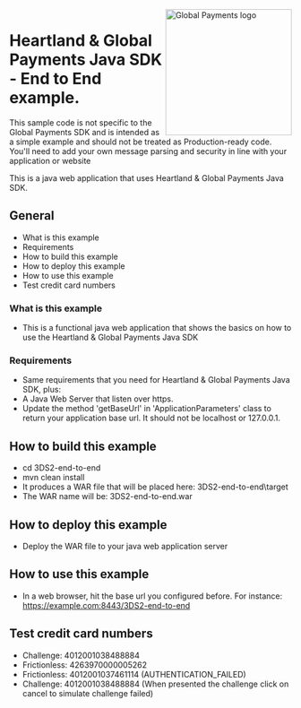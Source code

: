 <a href="https://github.com/globalpayments" target="_blank">
    <img src="https://developer.globalpay.com/static/media/logo.dab7811d.svg" alt="Global Payments logo" title="Global Payments" align="right" width="225" />
</a>

# Heartland & Global Payments Java SDK - End to End example.

This sample code is not specific to the Global Payments SDK and is intended as a simple example and
should not be treated as Production-ready code. You'll need to add your own message parsing and
security in line with your application or website

This is a java web application that uses Heartland & Global Payments Java SDK. 

## General

* What is this example
* Requirements
* How to build this example
* How to deploy this example
* How to use this example
* Test credit card numbers
  
### What is this example

* This is a functional java web application that shows the basics on how to use the Heartland & Global Payments Java SDK

### Requirements

* Same requirements that you need for Heartland & Global Payments Java SDK, plus:
* A Java Web Server that listen over https.
* Update the method 'getBaseUrl' in 'ApplicationParameters' class to return your application base url. 
It should not be localhost or 127.0.0.1.

## How to build this example

* cd 3DS2-end-to-end
* mvn clean install
* It produces a WAR file that will be placed here: 3DS2-end-to-end\target
* The WAR name will be: 3DS2-end-to-end.war

## How to deploy this example

* Deploy the WAR file to your java web application server

## How to use this example

* In a web browser, hit the base url you configured before.
For instance: https://example.com:8443/3DS2-end-to-end

## Test credit card numbers

* Challenge: 4012001038488884
* Frictionless: 4263970000005262
* Frictionless: 4012001037461114 (AUTHENTICATION_FAILED)
* Challenge: 4012001038488884 (When presented the challenge click on cancel to simulate challenge failed)
